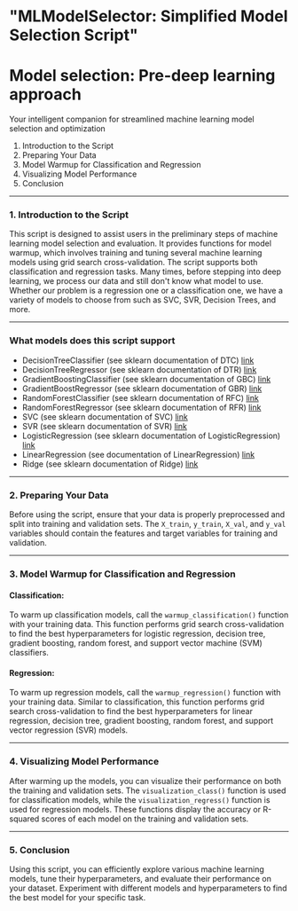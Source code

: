 # "MLModelSelector: Simplified Model Selection Script"
# Model selection: Pre-deep learning approach

Your intelligent companion for streamlined machine learning model selection and optimization


1. Introduction to the Script
2. Preparing Your Data
3. Model Warmup for Classification and Regression
4. Visualizing Model Performance
5. Conclusion

---

### 1. Introduction to the Script

This script is designed to assist users in the preliminary steps of machine learning model selection and evaluation. It provides functions for model warmup, which involves training and tuning several machine learning models using grid search cross-validation. The script supports both classification and regression tasks. 
Many times, before stepping into deep learning, we process our data and still don't know what model to use. Whether our problem is a regression one or a classification one, we have a variety of models to choose from such as SVC, SVR, Decision Trees, and more.

--- 

### What models does this script support

- DecisionTreeClassifier (see sklearn documentation of DTC) [link](https://scikit-learn.org/stable/modules/generated/sklearn.tree.DecisionTreeClassifier.html)
- DecisionTreeRegressor (see sklearn documentation of DTR) [link](https://scikit-learn.org/stable/modules/generated/sklearn.tree.DecisionTreeRegressor.html)
- GradientBoostingClassifier (see sklearn documentation of GBC) [link](https://scikit-learn.org/stable/modules/generated/sklearn.ensemble.GradientBoostingClassifier.html)
- GradientBoostRegressor (see sklearn documentation of GBR) [link](https://scikit-learn.org/stable/modules/generated/sklearn.ensemble.GradientBoostingRegressor.html)
- RandomForestClassifier (see sklearn documentation of RFC) [link](https://scikit-learn.org/stable/modules/generated/sklearn.ensemble.RandomForestClassifier.html)
- RandomForestRegressor (see sklearn documentation of RFR) [link](https://scikit-learn.org/stable/modules/generated/sklearn.ensemble.RandomForestRegressor.html)
- SVC (see sklearn documentation of SVC) [link](https://scikit-learn.org/stable/modules/generated/sklearn.svm.SVC.html)
- SVR (see sklearn documentation of SVR) [link](https://scikit-learn.org/stable/modules/generated/sklearn.svm.SVR.html)
- LogisticRegression (see sklearn documentation of LogisticRegression) [link](https://scikit-learn.org/stable/modules/generated/sklearn.linear_model.LogisticRegression.html)
- LinearRegression (see documentation of LinearRegression) [link](https://scikit-learn.org/stable/modules/generated/sklearn.linear_model.LinearRegression.html)
- Ridge (see sklearn documentation of Ridge) [link](https://scikit-learn.org/stable/modules/generated/sklearn.linear_model.Ridge.html)

--- 

### 2. Preparing Your Data

Before using the script, ensure that your data is properly preprocessed and split into training and validation sets. The `X_train`, `y_train`, `X_val`, and `y_val` variables should contain the features and target variables for training and validation.

--- 

### 3. Model Warmup for Classification and Regression

#### Classification:
To warm up classification models, call the `warmup_classification()` function with your training data. This function performs grid search cross-validation to find the best hyperparameters for logistic regression, decision tree, gradient boosting, random forest, and support vector machine (SVM) classifiers.

#### Regression:
To warm up regression models, call the `warmup_regression()` function with your training data. Similar to classification, this function performs grid search cross-validation to find the best hyperparameters for linear regression, decision tree, gradient boosting, random forest, and support vector regression (SVR) models.

---

### 4. Visualizing Model Performance

After warming up the models, you can visualize their performance on both the training and validation sets. The `visualization_class()` function is used for classification models, while the `visualization_regress()` function is used for regression models. These functions display the accuracy or R-squared scores of each model on the training and validation sets.

--- 

### 5. Conclusion

Using this script, you can efficiently explore various machine learning models, tune their hyperparameters, and evaluate their performance on your dataset. Experiment with different models and hyperparameters to find the best model for your specific task.
